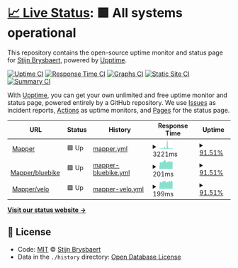 # [📈 Live Status](https://stijnbrysbaert.github.io/upptime): <!--live status--> **🟩 All systems operational**

This repository contains the open-source uptime monitor and status page for [Stijn Brysbaert](https://www.linkedin.com/in/stijn-brysbaert/), powered by [Upptime](https://github.com/upptime/upptime).

[![Uptime CI](https://github.com/koj-co/upptime/workflows/Uptime%20CI/badge.svg)](https://github.com/koj-co/upptime/actions?query=workflow%3A%22Uptime+CI%22)
[![Response Time CI](https://github.com/koj-co/upptime/workflows/Response%20Time%20CI/badge.svg)](https://github.com/koj-co/upptime/actions?query=workflow%3A%22Response+Time+CI%22)
[![Graphs CI](https://github.com/koj-co/upptime/workflows/Graphs%20CI/badge.svg)](https://github.com/koj-co/upptime/actions?query=workflow%3A%22Graphs+CI%22)
[![Static Site CI](https://github.com/koj-co/upptime/workflows/Static%20Site%20CI/badge.svg)](https://github.com/koj-co/upptime/actions?query=workflow%3A%22Static+Site+CI%22)
[![Summary CI](https://github.com/koj-co/upptime/workflows/Summary%20CI/badge.svg)](https://github.com/koj-co/upptime/actions?query=workflow%3A%22Summary+CI%22)

With [Upptime](https://upptime.js.org), you can get your own unlimited and free uptime monitor and status page, powered entirely by a GitHub repository. We use [Issues](https://github.com/stijnbrysbaert/upptime/issues) as incident reports, [Actions](https://github.com/stijnbrysbaert/upptime/actions) as uptime monitors, and [Pages](https://stijnbrysbaert.github.io/upptime) for the status page.

<!--start: status pages-->
<!-- This summary is generated by Upptime (https://github.com/upptime/upptime) -->
<!-- Do not edit this manually, your changes will be overwritten -->
<!-- prettier-ignore -->
| URL | Status | History | Response Time | Uptime |
| --- | ------ | ------- | ------------- | ------ |
| <img alt="" src="https://favicons.githubusercontent.com/bluebike-mapper.azurewebsites.net" height="13"> [Mapper](https://bluebike-mapper.azurewebsites.net/) | 🟩 Up | [mapper.yml](https://github.com/stijnbrysbaert/upptime/commits/master/history/mapper.yml) | <details><summary><img alt="Response time graph" src="./graphs/mapper/response-time-week.png" height="20"> 3221ms</summary><br><a href="https://stijnbrysbaert.github.io/upptime/history/mapper"><img alt="Response time 4676" src="https://img.shields.io/endpoint?url=https%3A%2F%2Fraw.githubusercontent.com%2Fstijnbrysbaert%2Fupptime%2Fmaster%2Fapi%2Fmapper%2Fresponse-time.json"></a><br><a href="https://stijnbrysbaert.github.io/upptime/history/mapper"><img alt="24-hour response time 1189" src="https://img.shields.io/endpoint?url=https%3A%2F%2Fraw.githubusercontent.com%2Fstijnbrysbaert%2Fupptime%2Fmaster%2Fapi%2Fmapper%2Fresponse-time-day.json"></a><br><a href="https://stijnbrysbaert.github.io/upptime/history/mapper"><img alt="7-day response time 3221" src="https://img.shields.io/endpoint?url=https%3A%2F%2Fraw.githubusercontent.com%2Fstijnbrysbaert%2Fupptime%2Fmaster%2Fapi%2Fmapper%2Fresponse-time-week.json"></a><br><a href="https://stijnbrysbaert.github.io/upptime/history/mapper"><img alt="30-day response time 4676" src="https://img.shields.io/endpoint?url=https%3A%2F%2Fraw.githubusercontent.com%2Fstijnbrysbaert%2Fupptime%2Fmaster%2Fapi%2Fmapper%2Fresponse-time-month.json"></a><br><a href="https://stijnbrysbaert.github.io/upptime/history/mapper"><img alt="1-year response time 4676" src="https://img.shields.io/endpoint?url=https%3A%2F%2Fraw.githubusercontent.com%2Fstijnbrysbaert%2Fupptime%2Fmaster%2Fapi%2Fmapper%2Fresponse-time-year.json"></a></details> | <details><summary><a href="https://stijnbrysbaert.github.io/upptime/history/mapper">91.51%</a></summary><a href="https://stijnbrysbaert.github.io/upptime/history/mapper"><img alt="All-time uptime 91.30%" src="https://img.shields.io/endpoint?url=https%3A%2F%2Fraw.githubusercontent.com%2Fstijnbrysbaert%2Fupptime%2Fmaster%2Fapi%2Fmapper%2Fuptime.json"></a><br><a href="https://stijnbrysbaert.github.io/upptime/history/mapper"><img alt="24-hour uptime 100.00%" src="https://img.shields.io/endpoint?url=https%3A%2F%2Fraw.githubusercontent.com%2Fstijnbrysbaert%2Fupptime%2Fmaster%2Fapi%2Fmapper%2Fuptime-day.json"></a><br><a href="https://stijnbrysbaert.github.io/upptime/history/mapper"><img alt="7-day uptime 91.51%" src="https://img.shields.io/endpoint?url=https%3A%2F%2Fraw.githubusercontent.com%2Fstijnbrysbaert%2Fupptime%2Fmaster%2Fapi%2Fmapper%2Fuptime-week.json"></a><br><a href="https://stijnbrysbaert.github.io/upptime/history/mapper"><img alt="30-day uptime 91.30%" src="https://img.shields.io/endpoint?url=https%3A%2F%2Fraw.githubusercontent.com%2Fstijnbrysbaert%2Fupptime%2Fmaster%2Fapi%2Fmapper%2Fuptime-month.json"></a><br><a href="https://stijnbrysbaert.github.io/upptime/history/mapper"><img alt="1-year uptime 91.30%" src="https://img.shields.io/endpoint?url=https%3A%2F%2Fraw.githubusercontent.com%2Fstijnbrysbaert%2Fupptime%2Fmaster%2Fapi%2Fmapper%2Fuptime-year.json"></a></details>
| <img alt="" src="https://favicons.githubusercontent.com/bluebike-mapper.azurewebsites.net" height="13"> [Mapper/bluebike](https://bluebike-mapper.azurewebsites.net/bluebike.ttl) | 🟩 Up | [mapper-bluebike.yml](https://github.com/stijnbrysbaert/upptime/commits/master/history/mapper-bluebike.yml) | <details><summary><img alt="Response time graph" src="./graphs/mapper-bluebike/response-time-week.png" height="20"> 201ms</summary><br><a href="https://stijnbrysbaert.github.io/upptime/history/mapper-bluebike"><img alt="Response time 357" src="https://img.shields.io/endpoint?url=https%3A%2F%2Fraw.githubusercontent.com%2Fstijnbrysbaert%2Fupptime%2Fmaster%2Fapi%2Fmapper-bluebike%2Fresponse-time.json"></a><br><a href="https://stijnbrysbaert.github.io/upptime/history/mapper-bluebike"><img alt="24-hour response time 187" src="https://img.shields.io/endpoint?url=https%3A%2F%2Fraw.githubusercontent.com%2Fstijnbrysbaert%2Fupptime%2Fmaster%2Fapi%2Fmapper-bluebike%2Fresponse-time-day.json"></a><br><a href="https://stijnbrysbaert.github.io/upptime/history/mapper-bluebike"><img alt="7-day response time 201" src="https://img.shields.io/endpoint?url=https%3A%2F%2Fraw.githubusercontent.com%2Fstijnbrysbaert%2Fupptime%2Fmaster%2Fapi%2Fmapper-bluebike%2Fresponse-time-week.json"></a><br><a href="https://stijnbrysbaert.github.io/upptime/history/mapper-bluebike"><img alt="30-day response time 357" src="https://img.shields.io/endpoint?url=https%3A%2F%2Fraw.githubusercontent.com%2Fstijnbrysbaert%2Fupptime%2Fmaster%2Fapi%2Fmapper-bluebike%2Fresponse-time-month.json"></a><br><a href="https://stijnbrysbaert.github.io/upptime/history/mapper-bluebike"><img alt="1-year response time 357" src="https://img.shields.io/endpoint?url=https%3A%2F%2Fraw.githubusercontent.com%2Fstijnbrysbaert%2Fupptime%2Fmaster%2Fapi%2Fmapper-bluebike%2Fresponse-time-year.json"></a></details> | <details><summary><a href="https://stijnbrysbaert.github.io/upptime/history/mapper-bluebike">91.51%</a></summary><a href="https://stijnbrysbaert.github.io/upptime/history/mapper-bluebike"><img alt="All-time uptime 91.30%" src="https://img.shields.io/endpoint?url=https%3A%2F%2Fraw.githubusercontent.com%2Fstijnbrysbaert%2Fupptime%2Fmaster%2Fapi%2Fmapper-bluebike%2Fuptime.json"></a><br><a href="https://stijnbrysbaert.github.io/upptime/history/mapper-bluebike"><img alt="24-hour uptime 100.00%" src="https://img.shields.io/endpoint?url=https%3A%2F%2Fraw.githubusercontent.com%2Fstijnbrysbaert%2Fupptime%2Fmaster%2Fapi%2Fmapper-bluebike%2Fuptime-day.json"></a><br><a href="https://stijnbrysbaert.github.io/upptime/history/mapper-bluebike"><img alt="7-day uptime 91.51%" src="https://img.shields.io/endpoint?url=https%3A%2F%2Fraw.githubusercontent.com%2Fstijnbrysbaert%2Fupptime%2Fmaster%2Fapi%2Fmapper-bluebike%2Fuptime-week.json"></a><br><a href="https://stijnbrysbaert.github.io/upptime/history/mapper-bluebike"><img alt="30-day uptime 91.30%" src="https://img.shields.io/endpoint?url=https%3A%2F%2Fraw.githubusercontent.com%2Fstijnbrysbaert%2Fupptime%2Fmaster%2Fapi%2Fmapper-bluebike%2Fuptime-month.json"></a><br><a href="https://stijnbrysbaert.github.io/upptime/history/mapper-bluebike"><img alt="1-year uptime 91.30%" src="https://img.shields.io/endpoint?url=https%3A%2F%2Fraw.githubusercontent.com%2Fstijnbrysbaert%2Fupptime%2Fmaster%2Fapi%2Fmapper-bluebike%2Fuptime-year.json"></a></details>
| <img alt="" src="https://favicons.githubusercontent.com/bluebike-mapper.azurewebsites.net" height="13"> [Mapper/velo](https://bluebike-mapper.azurewebsites.net/) | 🟩 Up | [mapper-velo.yml](https://github.com/stijnbrysbaert/upptime/commits/master/history/mapper-velo.yml) | <details><summary><img alt="Response time graph" src="./graphs/mapper-velo/response-time-week.png" height="20"> 199ms</summary><br><a href="https://stijnbrysbaert.github.io/upptime/history/mapper-velo"><img alt="Response time 196" src="https://img.shields.io/endpoint?url=https%3A%2F%2Fraw.githubusercontent.com%2Fstijnbrysbaert%2Fupptime%2Fmaster%2Fapi%2Fmapper-velo%2Fresponse-time.json"></a><br><a href="https://stijnbrysbaert.github.io/upptime/history/mapper-velo"><img alt="24-hour response time 194" src="https://img.shields.io/endpoint?url=https%3A%2F%2Fraw.githubusercontent.com%2Fstijnbrysbaert%2Fupptime%2Fmaster%2Fapi%2Fmapper-velo%2Fresponse-time-day.json"></a><br><a href="https://stijnbrysbaert.github.io/upptime/history/mapper-velo"><img alt="7-day response time 199" src="https://img.shields.io/endpoint?url=https%3A%2F%2Fraw.githubusercontent.com%2Fstijnbrysbaert%2Fupptime%2Fmaster%2Fapi%2Fmapper-velo%2Fresponse-time-week.json"></a><br><a href="https://stijnbrysbaert.github.io/upptime/history/mapper-velo"><img alt="30-day response time 196" src="https://img.shields.io/endpoint?url=https%3A%2F%2Fraw.githubusercontent.com%2Fstijnbrysbaert%2Fupptime%2Fmaster%2Fapi%2Fmapper-velo%2Fresponse-time-month.json"></a><br><a href="https://stijnbrysbaert.github.io/upptime/history/mapper-velo"><img alt="1-year response time 196" src="https://img.shields.io/endpoint?url=https%3A%2F%2Fraw.githubusercontent.com%2Fstijnbrysbaert%2Fupptime%2Fmaster%2Fapi%2Fmapper-velo%2Fresponse-time-year.json"></a></details> | <details><summary><a href="https://stijnbrysbaert.github.io/upptime/history/mapper-velo">91.51%</a></summary><a href="https://stijnbrysbaert.github.io/upptime/history/mapper-velo"><img alt="All-time uptime 91.30%" src="https://img.shields.io/endpoint?url=https%3A%2F%2Fraw.githubusercontent.com%2Fstijnbrysbaert%2Fupptime%2Fmaster%2Fapi%2Fmapper-velo%2Fuptime.json"></a><br><a href="https://stijnbrysbaert.github.io/upptime/history/mapper-velo"><img alt="24-hour uptime 100.00%" src="https://img.shields.io/endpoint?url=https%3A%2F%2Fraw.githubusercontent.com%2Fstijnbrysbaert%2Fupptime%2Fmaster%2Fapi%2Fmapper-velo%2Fuptime-day.json"></a><br><a href="https://stijnbrysbaert.github.io/upptime/history/mapper-velo"><img alt="7-day uptime 91.51%" src="https://img.shields.io/endpoint?url=https%3A%2F%2Fraw.githubusercontent.com%2Fstijnbrysbaert%2Fupptime%2Fmaster%2Fapi%2Fmapper-velo%2Fuptime-week.json"></a><br><a href="https://stijnbrysbaert.github.io/upptime/history/mapper-velo"><img alt="30-day uptime 91.30%" src="https://img.shields.io/endpoint?url=https%3A%2F%2Fraw.githubusercontent.com%2Fstijnbrysbaert%2Fupptime%2Fmaster%2Fapi%2Fmapper-velo%2Fuptime-month.json"></a><br><a href="https://stijnbrysbaert.github.io/upptime/history/mapper-velo"><img alt="1-year uptime 91.30%" src="https://img.shields.io/endpoint?url=https%3A%2F%2Fraw.githubusercontent.com%2Fstijnbrysbaert%2Fupptime%2Fmaster%2Fapi%2Fmapper-velo%2Fuptime-year.json"></a></details>

<!--end: status pages-->

[**Visit our status website →**](https://stijnbrysbaert.github.io/upptime)

## 📄 License

- Code: [MIT](./LICENSE) © [Stijn Brysbaert](https://www.linkedin.com/in/stijn-brysbaert/)
- Data in the `./history` directory: [Open Database License](https://opendatacommons.org/licenses/odbl/1-0/)
